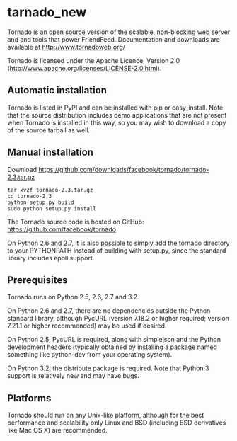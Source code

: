 tarnado_new
===========

Tornado is an open source version of the scalable, non-blocking web server and and tools that power FriendFeed. 
Documentation and downloads are available at http://www.tornadoweb.org/

Tornado is licensed under the Apache Licence, Version 2.0
(http://www.apache.org/licenses/LICENSE-2.0.html).

Automatic installation
----------------------

 Tornado is listed in PyPI and can be installed with pip or
easy_install. Note that the source distribution includes demo
applications that are not present when Tornado is installed in this
way, so you may wish to download a copy of the source tarball as well.

Manual installation
-------------------

Download https://github.com/downloads/facebook/tornado/tornado-2.3.tar.gz

    tar xvzf tornado-2.3.tar.gz
    cd tornado-2.3
    python setup.py build
    sudo python setup.py install

The Tornado source code is hosted on GitHub: https://github.com/facebook/tornado

On Python 2.6 and 2.7, it is also possible to simply add the tornado
directory to your PYTHONPATH instead of building with setup.py, since
the standard library includes epoll support.

Prerequisites
-------------

Tornado runs on Python 2.5, 2.6, 2.7 and 3.2.

On Python 2.6 and 2.7, there are no dependencies outside the Python
standard library, although PycURL (version 7.18.2 or higher required;
version 7.21.1 or higher recommended) may be used if desired.

On Python 2.5, PycURL is required, along with simplejson and the
Python development headers (typically obtained by installing a package
named something like python-dev from your operating system).

On Python 3.2, the distribute package is required. Note that Python 3
support is relatively new and may have bugs.

Platforms
---------

 Tornado should run on any Unix-like platform, although for the best
performance and scalability only Linux and BSD (including BSD
derivatives like Mac OS X) are recommended.